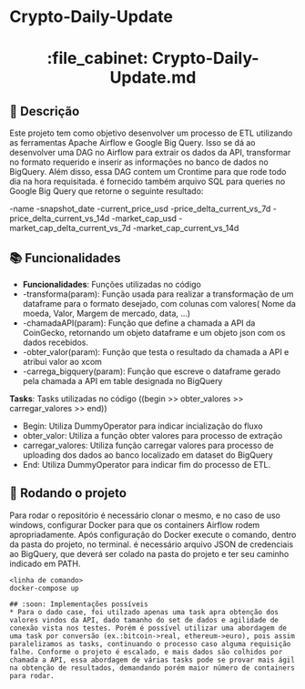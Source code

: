 # Crypto-Daily-Update
<h1 align="center">:file_cabinet: Crypto-Daily-Update.md</h1>

## :memo: Descrição
Este projeto tem como objetivo desenvolver um processo de ETL utilizando as ferramentas Apache Airflow e Google Big Query. Isso se dá ao desenvolver uma DAG no Airflow para extrair os dados da API, transformar no formato requerido e inserir as informações no banco de dados no BigQuery. Além disso, essa DAG contem um Crontime para que rode todo dia na hora requisitada. é fornecido também arquivo SQL para queries no Google Big Query que retorne o seguinte resultado:

-name
-snapshot_date
-current_price_usd
-price_delta_current_vs_7d
-price_delta_current_vs_14d
-market_cap_usd
-market_cap_delta_current_vs_7d
-market_cap_current_vs_14d

## :books: Funcionalidades
* <b>Funcionalidades</b>: Funções utilizadas no código
* -transforma(param): Função usada para realizar a transformação de um dataframe para o formato desejado, com colunas com valores( Nome da moeda, Valor, Margem de mercado, data, ...)
* -chamadaAPI(param): Função que define a chamada a API da CoinGecko, retornando um objeto dataframe e um objeto json com os dados recebidos.
* -obter_valor(param): Função que testa o resultado da chamada a API e atribui valor ao xcom
* -carrega_bigquery(param): Função que escreve o dataframe gerado pela chamada a API em table designada no BigQuery

<b>Tasks</b>: Tasks utilizadas no código ((begin >> obter_valores >> carregar_valores >> end))
- Begin: Utiliza DummyOperator para indicar incialização do fluxo
- obter_valor: Utiliza a função obter valores para processo de extração
- carregar_valores: Utiliza função carregar valores para processo de uploading dos dados ao banco localizado em dataset do BigQuery
- End: Utiliza DummyOperator para indicar fim do processo de ETL.

## :rocket: Rodando o projeto
Para rodar o repositório é necessário clonar o mesmo, e no caso de uso windows, configurar Docker para que os containers Airflow rodem apropriadamente. Após configuração do Docker execute o comando, dentro da pasta do projeto, no terminal. é necessário arquivo JSON de credenciais ao BigQuery, que deverá ser colado na pasta do projeto e ter seu caminho indicado em PATH.
```
<linha de comando>
docker-compose up

## :soon: Implementações possíveis
* Para o dado case, foi utilzado apenas uma task apra obtenção dos valores vindos da API, dado tamanho do set de dados e agilidade de conexão vista nos testes. Porém é possível utilizar uma abordagem de uma task por conversão (ex.:bitcoin->real, ethereum->euro), pois assim paralelizamos as tasks, continuando o processo caso alguma requisição falhe. Conforme o projeto é escalado, e mais dados são colhidos por chamada a API, essa abordagem de várias tasks pode se provar mais ágil na obtenção de resultados, demandando porém maior número de containers para rodar. 

